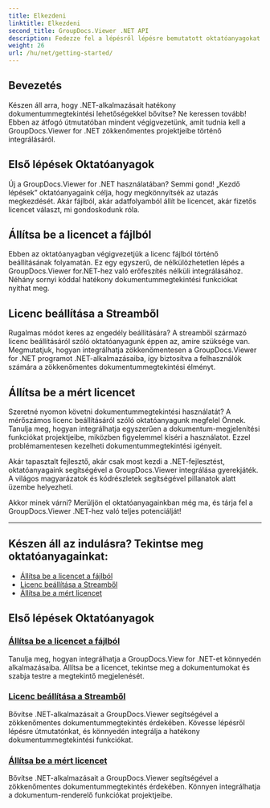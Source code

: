 ```yaml
---
title: Elkezdeni
linktitle: Elkezdeni
second_title: GroupDocs.Viewer .NET API
description: Fedezze fel a lépésről lépésre bemutatott oktatóanyagokat a GroupDocs.Viewer for .NET zökkenőmentes alkalmazásaiba való integrálásához. Ismerje meg a licencek beállítását és a megtekintő megjelenésének testreszabását.
weight: 26
url: /hu/net/getting-started/
---
```


## Bevezetés

Készen áll arra, hogy .NET-alkalmazásait hatékony dokumentummegtekintési lehetőségekkel bővítse? Ne keressen tovább! Ebben az átfogó útmutatóban mindent végigvezetünk, amit tudnia kell a GroupDocs.Viewer for .NET zökkenőmentes projektjeibe történő integrálásáról.

## Első lépések Oktatóanyagok

Új a GroupDocs.Viewer for .NET használatában? Semmi gond! „Kezdő lépések” oktatóanyagaink célja, hogy megkönnyítsék az utazás megkezdését. Akár fájlból, akár adatfolyamból állít be licencet, akár fizetős licencet választ, mi gondoskodunk róla.

## Állítsa be a licencet a fájlból

Ebben az oktatóanyagban végigvezetjük a licenc fájlból történő beállításának folyamatán. Ez egy egyszerű, de nélkülözhetetlen lépés a GroupDocs.Viewer for.NET-hez való erőfeszítés nélküli integrálásához. Néhány sornyi kóddal hatékony dokumentummegtekintési funkciókat nyithat meg.

## Licenc beállítása a Streamből

Rugalmas módot keres az engedély beállítására? A streamből származó licenc beállításáról szóló oktatóanyagunk éppen az, amire szüksége van. Megmutatjuk, hogyan integrálhatja zökkenőmentesen a GroupDocs.Viewer for .NET programot .NET-alkalmazásaiba, így biztosítva a felhasználók számára a zökkenőmentes dokumentummegtekintési élményt.

## Állítsa be a mért licencet

Szeretné nyomon követni dokumentummegtekintési használatát? A mérőszámos licenc beállításáról szóló oktatóanyagunk megfelel Önnek. Tanulja meg, hogyan integrálhatja egyszerűen a dokumentum-megjelenítési funkciókat projektjeibe, miközben figyelemmel kíséri a használatot. Ezzel problémamentesen kezelheti dokumentummegtekintési igényeit.

Akár tapasztalt fejlesztő, akár csak most kezdi a .NET-fejlesztést, oktatóanyagaink segítségével a GroupDocs.Viewer integrálása gyerekjáték. A világos magyarázatok és kódrészletek segítségével pillanatok alatt üzembe helyezheti.

Akkor minek várni? Merüljön el oktatóanyagainkban még ma, és tárja fel a GroupDocs.Viewer .NET-hez való teljes potenciálját!

---

## Készen áll az indulásra? Tekintse meg oktatóanyagainkat:

- [Állítsa be a licencet a fájlból](./set-license-from-file/)
- [Licenc beállítása a Streamből](./set-license-from-stream/)
- [Állítsa be a mért licencet](./set-metered-license/)

## Első lépések Oktatóanyagok
### [Állítsa be a licencet a fájlból](./set-license-from-file/)
Tanulja meg, hogyan integrálhatja a GroupDocs.View for .NET-et könnyedén alkalmazásaiba. Állítsa be a licencet, tekintse meg a dokumentumokat és szabja testre a megtekintő megjelenését.
### [Licenc beállítása a Streamből](./set-license-from-stream/)
Bővítse .NET-alkalmazásait a GroupDocs.Viewer segítségével a zökkenőmentes dokumentummegtekintés érdekében. Kövesse lépésről lépésre útmutatónkat, és könnyedén integrálja a hatékony dokumentummegtekintési funkciókat.
### [Állítsa be a mért licencet](./set-metered-license/)
Bővítse .NET-alkalmazásait a GroupDocs.Viewer segítségével a zökkenőmentes dokumentummegtekintés érdekében. Könnyen integrálhatja a dokumentum-renderelő funkciókat projektjeibe.